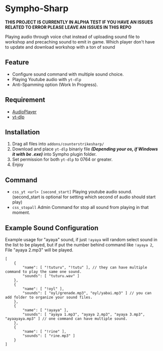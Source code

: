 # Sympho-Sharp
 **THIS PROJECT IS CURRENTLY IN ALPHA TEST IF YOU HAVE AN ISSUES RELATED TO ERROR PLEASE LEAVE AN ISSUES IN THIS REPO**
 
 Playing audio through voice chat instead of uploading sound file to workshop and precaching sound to emit in game. Which player don't have to update and download workshop with a ton of sound

 ## Feature
- Configure sound command with multiple sound choice.
- Playing Youtube audio with ``yt-dlp``
- Anti-Spamming option (Work In Progress).


## Requirement
- [AudioPlayer](https://github.com/samyycX/AudioPlayer)
- [yt-dlp](https://github.com/yt-dlp/yt-dlp)

## Installation
1. Drag all files into ``addons/counterstrikesharp/``
2. Download and place ``yt-dlp`` binariy file ***(Depending your os, if Windows it with be .exe)*** into Sympho plugin folder.
3. Set permission for both ``yt-dlp`` to 0764 or greater.
4. Enjoy

## Command
- ``css_yt <url> [second_start]`` Playing youtube audio sound. (second_start is optional for setting which second of audio should start play)
- ``css_stopall`` Admin Command for stop all sound from playing in that moment.

## Example Sound Configuration

Example usage for "ayaya" sound, if just ``!ayaya`` will random select sound in the list to be played, but if put the number behind command like ``!ayaya 2``, File "ayaya 2.mp3" will be played.

```jsonc
[
    {
        "name": [ "!tuturu", "!tutu" ], // they can have multiple command to play the same one sound.
        "sounds": [ "tuturu.wav" ]
    },
    {
        "name": [ "!oyl" ],
        "sounds": [ "oyl/grenade.mp3", "oyl/yabai.mp3" ] // you can add folder to organize your sound files.
    },
    {
        "name": [ "!ayaya" ],
        "sounds": [ "ayaya 1.mp3", "ayaya 2.mp3", "ayaya 3.mp3", "ayaayaya.mp3" ] // one command can have multiple sound.
    },
    {
        "name": [ "!rine" ],
        "sounds": [ "rine.mp3" ]
    }
]
```